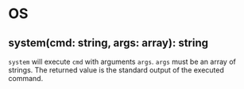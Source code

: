 # OS

## system(cmd: string, args: array): string

`system` will execute `cmd` with arguments `args`. `args` must be an array of strings. The returned value is the standard
output of the executed command.
